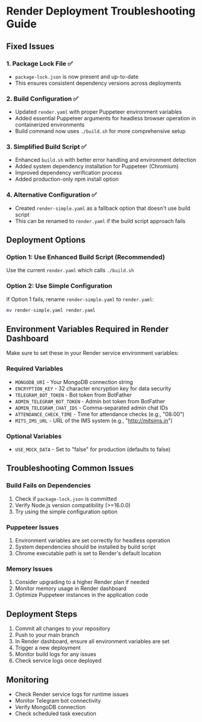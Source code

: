 # Render Deployment Troubleshooting Guide

## Fixed Issues

### 1. Package Lock File ✅
- `package-lock.json` is now present and up-to-date
- This ensures consistent dependency versions across deployments

### 2. Build Configuration ✅
- Updated `render.yaml` with proper Puppeteer environment variables
- Added essential Puppeteer arguments for headless browser operation in containerized environments
- Build command now uses `./build.sh` for more comprehensive setup

### 3. Simplified Build Script ✅
- Enhanced `build.sh` with better error handling and environment detection
- Added system dependency installation for Puppeteer (Chromium)
- Improved dependency verification process
- Added production-only npm install option

### 4. Alternative Configuration ✅
- Created `render-simple.yaml` as a fallback option that doesn't use build script
- This can be renamed to `render.yaml` if the build script approach fails

## Deployment Options

### Option 1: Use Enhanced Build Script (Recommended)
Use the current `render.yaml` which calls `./build.sh`

### Option 2: Use Simple Configuration
If Option 1 fails, rename `render-simple.yaml` to `render.yaml`:
```bash
mv render-simple.yaml render.yaml
```

## Environment Variables Required in Render Dashboard

Make sure to set these in your Render service environment variables:

### Required Variables
- `MONGODB_URI` - Your MongoDB connection string
- `ENCRYPTION_KEY` - 32 character encryption key for data security
- `TELEGRAM_BOT_TOKEN` - Bot token from BotFather
- `ADMIN_TELEGRAM_BOT_TOKEN` - Admin bot token from BotFather
- `ADMIN_TELEGRAM_CHAT_IDS` - Comma-separated admin chat IDs
- `ATTENDANCE_CHECK_TIME` - Time for attendance checks (e.g., "08:00")
- `MITS_IMS_URL` - URL of the IMS system (e.g., "http://mitsims.in")

### Optional Variables
- `USE_MOCK_DATA` - Set to "false" for production (defaults to false)

## Troubleshooting Common Issues

### Build Fails on Dependencies
1. Check if `package-lock.json` is committed
2. Verify Node.js version compatibility (>=16.0.0)
3. Try using the simple configuration option

### Puppeteer Issues
1. Environment variables are set correctly for headless operation
2. System dependencies should be installed by build script
3. Chrome executable path is set to Render's default location

### Memory Issues
1. Consider upgrading to a higher Render plan if needed
2. Monitor memory usage in Render dashboard
3. Optimize Puppeteer instances in the application code

## Deployment Steps

1. Commit all changes to your repository
2. Push to your main branch
3. In Render dashboard, ensure all environment variables are set
4. Trigger a new deployment
5. Monitor build logs for any issues
6. Check service logs once deployed

## Monitoring

- Check Render service logs for runtime issues
- Monitor Telegram bot connectivity
- Verify MongoDB connection
- Check scheduled task execution